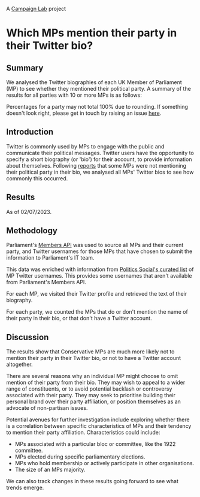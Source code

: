 A [Campaign Lab](https://www.campaignlab.uk/) project

# Which MPs mention their party in their Twitter bio?

## Summary

We analysed the Twitter biographies of each UK Member of Parliament (MP) to see whether they mentioned their political party.  A summary of the results for all parties with 10 or more MPs is as follows:

<!--summary-auto-gen-->

Percentages for a party may not total 100% due to rounding.  If something doesn't look right, please get in touch by raising an issue [here](https://github.com/12v/mp-twitter-bios/issues).

## Introduction

Twitter is commonly used by MPs to engage with the public and communicate their political messages.  Twitter users have the opportunity to specify a short biography (or 'bio') for their account, to provide information about themselves.  Following [reports](https://twitter.com/carolvorders/status/1642879704787984385) that some MPs were not mentioning their political party in their bio, we analysed all MPs' Twitter bios to see how commonly this occurred.

## Results

As of 02/07/2023.

<!--results-auto-gen-->

## Methodology

Parliament's [Members API](https://members-api.parliament.uk/index.html) was used to source all MPs and their current party, and Twitter usernames for those MPs that have chosen to submit the information to Parliament's IT team.

This data was enriched with information from [Politics Social's curated list](https://www.politics-social.com/list/name) of MP Twitter usernames.  This provides some usernames that aren't available from Parliament's Members API.

For each MP, we visited their Twitter profile and retrieved the text of their biography.

For each party, we counted the MPs that do or don't mention the name of their party in their bio, or that don't have a Twitter account.

## Discussion

The results show that Conservative MPs are much more likely not to mention their party in their Twitter bio, or not to have a Twitter account altogether.

There are several reasons why an individual MP might choose to omit mention of their party from their bio.  They may wish to appeal to a wider range of constituents, or to avoid potential backlash or controversy associated with their party.  They may seek to prioritise building their personal brand over their party affiliation, or position themselves as an advocate of non-partisan issues.

Potential avenues for further investigation include exploring whether there is a correlation between specific characteristics of MPs and their tendency to mention their party affiliation.  Characteristics could include:
 - MPs associated with a particular bloc or committee, like the 1922 committee.
  - MPs elected during specific parliamentary elections.
  - MPs who hold membership or actively participate in other organisations.
  - The size of an MPs majority.

We can also track changes in these results going forward to see what trends emerge.
